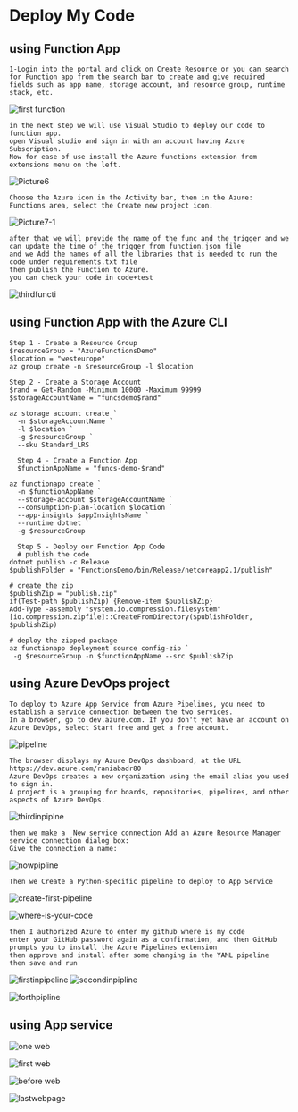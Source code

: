 # Deploy My Code
## using Function App 
```
1-Login into the portal and click on Create Resource or you can search for Function app from the search bar to create and give required fields such as app name, storage account, and resource group, runtime stack, etc.
```
![first function](https://user-images.githubusercontent.com/83798130/176980467-76a83f47-2d82-4852-b5ec-e4b700549830.jpg)
```
in the next step we will use Visual Studio to deploy our code to function app. 
open Visual studio and sign in with an account having Azure Subscription.
Now for ease of use install the Azure functions extension from extensions menu on the left.
```
![Picture6](https://user-images.githubusercontent.com/83798130/176981030-bbf44439-4b85-4dc4-952c-c39a8b5a1c0f.jpg)
```
Choose the Azure icon in the Activity bar, then in the Azure: Functions area, select the Create new project icon.
```
![Picture7-1](https://user-images.githubusercontent.com/83798130/176981096-0878447a-38c8-4ad7-b180-ba6824fab9a7.jpg)
```
after that we will provide the name of the func and the trigger and we can update the time of the trigger from function.json file
and we Add the names of all the libraries that is needed to run the code under requirements.txt file
then publish the Function to Azure.
you can check your code in code+test
```

![thirdfuncti](https://user-images.githubusercontent.com/83798130/176981430-2194dd42-60c0-4c4e-8a1f-2b7273cf1c28.jpg)
## using Function App with the Azure CLI
```
Step 1 - Create a Resource Group
$resourceGroup = "AzureFunctionsDemo"
$location = "westeurope"
az group create -n $resourceGroup -l $location

Step 2 - Create a Storage Account
$rand = Get-Random -Minimum 10000 -Maximum 99999
$storageAccountName = "funcsdemo$rand"

az storage account create `
  -n $storageAccountName `
  -l $location `
  -g $resourceGroup `
  --sku Standard_LRS
  
  Step 4 - Create a Function App
  $functionAppName = "funcs-demo-$rand"

az functionapp create `
  -n $functionAppName `
  --storage-account $storageAccountName `
  --consumption-plan-location $location `
  --app-insights $appInsightsName `
  --runtime dotnet `
  -g $resourceGroup
  
  Step 5 - Deploy our Function App Code
  # publish the code
dotnet publish -c Release
$publishFolder = "FunctionsDemo/bin/Release/netcoreapp2.1/publish"

# create the zip
$publishZip = "publish.zip"
if(Test-path $publishZip) {Remove-item $publishZip}
Add-Type -assembly "system.io.compression.filesystem"
[io.compression.zipfile]::CreateFromDirectory($publishFolder, $publishZip)

# deploy the zipped package
az functionapp deployment source config-zip `
 -g $resourceGroup -n $functionAppName --src $publishZip

```


## using  Azure DevOps project
```
To deploy to Azure App Service from Azure Pipelines, you need to establish a service connection between the two services.
In a browser, go to dev.azure.com. If you don't yet have an account on Azure DevOps, select Start free and get a free account.
```
![pipeline](https://user-images.githubusercontent.com/83798130/176981551-702e0cb5-975d-47f5-ad37-ce06a70b96ca.jpg)
```
The browser displays my Azure DevOps dashboard, at the URL https://dev.azure.com/raniabadr80
Azure DevOps creates a new organization using the email alias you used to sign in.
A project is a grouping for boards, repositories, pipelines, and other aspects of Azure DevOps.
```
![thirdinpiplne](https://user-images.githubusercontent.com/83798130/176981704-5a5c26ab-302d-4809-8060-3ad6e0c874dd.jpg)
```
then we make a  New service connection Add an Azure Resource Manager service connection dialog box:
Give the connection a name:
```
![nowpipline](https://user-images.githubusercontent.com/83798130/176981833-b6fb9e79-b663-4745-9a15-85be9cbf8a15.jpg)
```
Then we Create a Python-specific pipeline to deploy to App Service
```
![create-first-pipeline](https://user-images.githubusercontent.com/83798130/176981893-f3df7784-2796-40e5-a2b7-c27365845846.png)

![where-is-your-code](https://user-images.githubusercontent.com/83798130/176981903-4289e478-696e-46bc-8036-fa0ef84998c2.png)
```
then I authorized Azure to enter my github where is my code 
enter your GitHub password again as a confirmation, and then GitHub prompts you to install the Azure Pipelines extension
then approve and install after some changing in the YAML pipeline
then save and run
```
![firstinpipeline](https://user-images.githubusercontent.com/83798130/176982100-6c066f96-289d-4f12-b3bd-f0734d761423.jpg)
![secondinpipline](https://user-images.githubusercontent.com/83798130/176982110-4bd3e615-00c5-45c9-a100-1498b9ea23d4.jpg)

![forthpipline](https://user-images.githubusercontent.com/83798130/176982050-bc43f9d0-47d7-4566-8799-841c62590139.jpg)

## using  App service 

![one web](https://user-images.githubusercontent.com/83798130/176983216-fe52c53d-f702-4ba5-9c34-787855a45ab4.jpg)

![first web](https://user-images.githubusercontent.com/83798130/176983221-776b0d8a-78fc-45e4-bc4c-36fec1a2f722.jpg)

![before web](https://user-images.githubusercontent.com/83798130/176983226-59066e24-924b-4a26-8d23-d28951b1fc92.jpg)

![lastwebpage](https://user-images.githubusercontent.com/83798130/176983232-79ff22d8-18e0-45ee-83be-eb9ec948443b.jpg)



